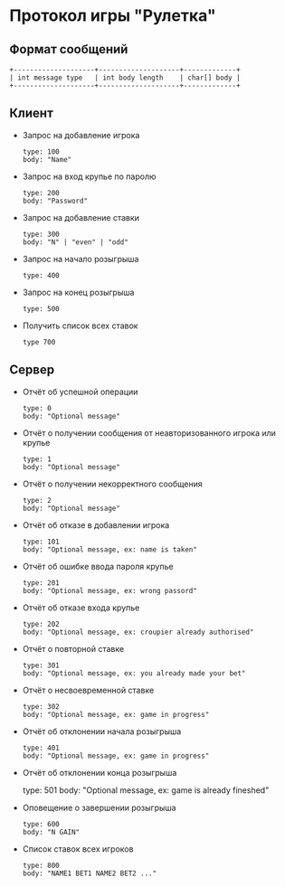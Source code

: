 # Протокол игры "Рулетка"

## Формат сообщений

    +--------------------+--------------------+-------------+
    | int message type   | int body length    | char[] body |
    +--------------------+--------------------+-------------+

## Клиент

- Запрос на добавление игрока

      type: 100
      body: "Name" 

- Запрос на вход крупье по паролю

      type: 200
      body: "Password"

- Запрос на добавление ставки 

      type: 300
      body: "N" | "even" | "odd"
    
- Запрос на начало розыгрыша
  
      type: 400
      
- Запрос на конец розыгрыша
  
      type: 500
      
- Получить список всех ставок
    
      type 700
    
## Сервер

- Отчёт об успешной операции

      type: 0
      body: "Optional message"

- Отчёт о получении сообщения от неавторизованного игрока или крупье

      type: 1
      body: "Optional message"

- Отчёт о получении некорректного сообщения

      type: 2
      body: "Optional message"

- Отчёт об отказе в добавлении игрока

      type: 101
      body: "Optional message, ex: name is taken"

- Отчёт об ошибке ввода пароля крупье

      type: 201
      body: "Optional message, ex: wrong passord"

- Отчёт об отказе входа крупье

      type: 202
      body: "Optional message, ex: croupier already authorised"

- Отчёт о повторной ставке

      type: 301
      body: "Optional message, ex: you already made your bet"
  
- Отчёт о несвоевременной ставке

      type: 302
      body: "Optional message, ex: game in progress"

- Отчёт об отклонении начала розыгрыша

      type: 401
      body: "Optional message, ex: game in progress"
      
 - Отчёт об отклонении конца розыгрыша

      type: 501
      body: "Optional message, ex: game is already fineshed"
  
- Оповещение о завершении розыгрыша

      type: 600
      body: "N GAIN"
      
- Список ставок всех игроков

      type: 800
      body: "NAME1 BET1 NAME2 BET2 ..."
